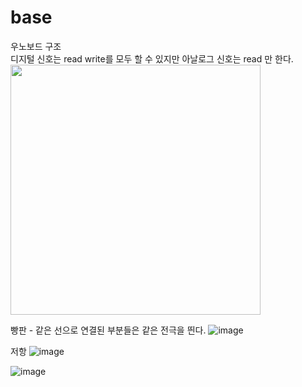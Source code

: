 # base
우노보드 구조</br>
디지털 신호는 read write를 모두 할 수 있지만 아날로그 신호는 read 만 한다.
<img src="https://github.com/rbdus0715/iot/assets/85426187/253febd7-aeb7-4760-9c3e-867f01f0e881" width="400"/>

빵판 - 같은 선으로 연결된 부분들은 같은 전극을 띈다.
![image](https://github.com/rbdus0715/iot/assets/85426187/04345236-f7bd-4206-a62d-681fd39b0f5d)

저항
![image](https://github.com/rbdus0715/iot/assets/85426187/f5ef4a23-dca4-4800-815a-3cdddb0481d7)

![image](https://github.com/rbdus0715/iot/assets/85426187/8499b3c4-c5f6-43b7-bb5b-6b8e7e26c998)
